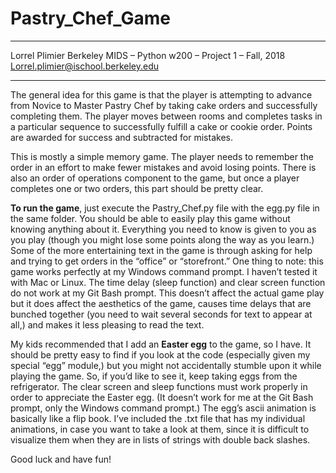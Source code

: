 # Pastry_Chef_Game
***
Lorrel Plimier
Berkeley MIDS – Python w200 – Project 1 –  Fall, 2018
Lorrel.plimier@ischool.berkeley.edu
***
The general idea for this game is that the player is attempting to advance from Novice to Master Pastry Chef by taking cake orders and successfully completing them. The player moves between rooms and completes tasks in a particular sequence to successfully fulfill a cake or cookie order. Points are awarded for success and subtracted for mistakes.

This is mostly a simple memory game. The player needs to remember the order in an effort to make fewer mistakes and avoid losing points. There is also an order of operations component to the game, but once a player completes one or two orders, this part should be pretty clear. 

**To run the game**, just execute the Pastry_Chef.py file with the egg.py file in the same folder. You should be able to easily play this game without knowing anything about it. Everything you need to know is given to you as you play (though you might lose some points along the way as you learn.) Some of the more entertaining text in the game is through asking for help and trying to get orders in the “office” or “storefront.” One thing to note: this game works perfectly at my Windows command prompt. I haven’t tested it with Mac or Linux. The time delay (sleep function) and clear screen function do not work at my Git Bash prompt. This doesn’t affect the actual game play but it does affect the aesthetics of the game, causes time delays that are bunched together (you need to wait several seconds for text to appear at all,) and makes it less pleasing to read the text.

My kids recommended that I add an **Easter egg** to the game, so I have. It should be pretty easy to find if you look at the code (especially given my special “egg” module,) but you might not accidentally stumble upon it while playing the game. So, if you’d like to see it, keep taking eggs from the refrigerator. The clear screen and sleep functions must work properly in order to appreciate the Easter egg. (It doesn’t work for me at the Git Bash prompt, only the Windows command prompt.) The egg’s ascii animation is basically like a flip book. I’ve included the .txt file that has my individual animations, in case you want to take a look at them, since it is difficult to visualize them when they are in lists of strings with double back slashes.

Good luck and have fun!
